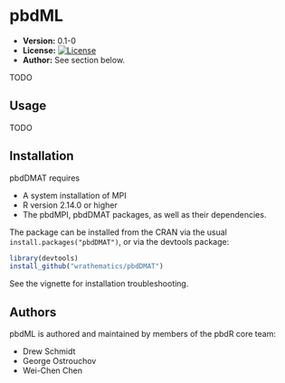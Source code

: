 # pbdML

* **Version:** 0.1-0
* **License:** [![License](http://img.shields.io/badge/license-BSD%202--Clause-orange.svg?style=flat)](http://opensource.org/licenses/BSD-2-Clause)
* **Author:** See section below.


TODO



## Usage

TODO


## Installation

pbdDMAT requires
* A system installation of MPI
* R version 2.14.0 or higher
* The pbdMPI, pbdDMAT packages, as well as their dependencies.

The package can be installed from the CRAN via the usual
`install.packages("pbdDMAT")`, or via the devtools package:

```r
library(devtools)
install_github("wrathematics/pbdDMAT")
```

See the vignette for installation troubleshooting.



## Authors

pbdML is authored and maintained by members of the pbdR core team:
* Drew Schmidt
* George Ostrouchov
* Wei-Chen Chen

